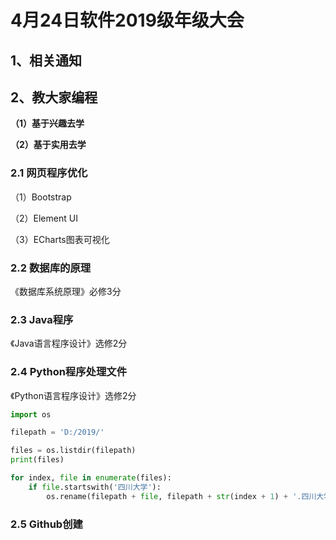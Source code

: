 # 4月24日软件2019级年级大会

## 1、相关通知

## 2、教大家编程

**（1）基于兴趣去学**

**（2）基于实用去学**

### 2.1 网页程序优化

（1）Bootstrap

（2）Element UI

（3）ECharts图表可视化

### 2.2 数据库的原理

《数据库系统原理》必修3分

### 2.3 Java程序

《Java语言程序设计》选修2分

### 2.4 Python程序处理文件

《Python语言程序设计》选修2分

```python
import os

filepath = 'D:/2019/'

files = os.listdir(filepath)
print(files)

for index, file in enumerate(files):
    if file.startswith('四川大学'):
        os.rename(filepath + file, filepath + str(index + 1) + '.四川大学学术交流活动记录表.doc')
```



### 2.5 Github创建